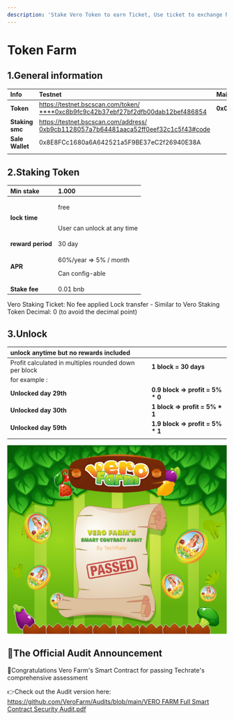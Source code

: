 ```yaml
---
description: 'Stake Vero Token to earn Ticket, Use ticket to exchange NFTs'
---
```


# Token Farm

## 1.General information

| **Info** | **Testnet** | **Mainnet** |
| :--- | :--- | :--- |
| **Token** | [https://testnet.bscscan.com/token/ ****0xc8b9fc9c42b37ebf27bf2dfb00dab12bef486854](https://testnet.bscscan.com/token/0xc8b9fc9c42b37ebf27bf2dfb00dab12bef486854) | **0x0ef008ff963572d3dabc12e222420f537ddabf94** |
| **Staking smc** | [https://testnet.bscscan.com/address/ 0xb9cb1128057a7b64481aaca52ff0eef32c1c5f43\#code](https://testnet.bscscan.com/address/0xb9cb1128057a7b64481aaca52ff0eef32c1c5f43#code) |  |
| **Sale Wallet** | 0x8E8FCc1680a6A642521a5F9BE37eC2f26940E38A |  |
|  |  |  |

## 2.**Staking Token**

<table>
  <thead>
    <tr>
      <th style="text-align:left">Min stake</th>
      <th style="text-align:left"><b>1.000</b>
      </th>
    </tr>
  </thead>
  <tbody>
    <tr>
      <td style="text-align:left"><b>lock time</b>
      </td>
      <td style="text-align:left">
        <p>free</p>
        <p>
          <br />User can unlock at any time</p>
      </td>
    </tr>
    <tr>
      <td style="text-align:left"><b>reward period</b>
      </td>
      <td style="text-align:left">30 day</td>
    </tr>
    <tr>
      <td style="text-align:left"><b>APR</b>
      </td>
      <td style="text-align:left">
        <p>60%/year =&gt; 5% / month</p>
        <p>Can config-able
          <br />
        </p>
      </td>
    </tr>
    <tr>
      <td style="text-align:left"><b>Stake fee</b>
      </td>
      <td style="text-align:left">0.01 bnb</td>
    </tr>
  </tbody>
</table>

Vero Staking Ticket: No fee applied Lock transfer - Similar to Vero Staking Token Decimal: 0 \(to avoid the decimal point\)

## **3.Unlock**

| unlock anytime but no rewards included |  |
| :--- | :--- |
| Profit calculated in multiples rounded down per block | **1 block = 30 days** |
| for example : |  |
| **Unlocked day 29th** | **0.9 block =&gt; profit = 5% \* 0** |
| **Unlocked day 30th** | **1 block =&gt; profit = 5% \* 1** |
| **Unlocked day 59th** | **1.9 block =&gt; profit = 5% \* 1** |
|  |  |



![](../.gitbook/assets/vero-farms-smart-contract-audit-passed-min-1-.png)

## 🧭The Official Audit Announcement

📌Congratulations Vero Farm's Smart Contract for passing Techrate's comprehensive assessment 

👉Check out the Audit version here: [https://github.com/VeroFarm/Audits/blob/main/VERO FARM Full Smart Contract Security Audit.pdf](https://github.com/VeroFarm/Audits/blob/main/VERO%20FARM%20Full%20Smart%20Contract%20Security%20Audit.pdf)

